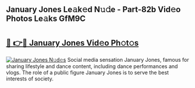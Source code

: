 ## January Jones Le𝚊k𝚎d N𝚞𝚍e - Part-82b Vid𝚎o Photos Le𝚊ks GfM9C

# <h2><a href="http://fbckr9.evod.top/?m=January+Jones">🔗 👉🔴 January Jones Vid𝚎o Ph𝚘t𝚘s</a></h2>

[![January Jones N𝚞d𝚎s](https://i.imgur.com/8V9OHl7.gif)](http://fbckr9.evod.top/?m=January+Jones)
Social media sensation January Jones, famous for sharing lifestyle and dance content, including dance performances and vlogs. The role of a public figure January Jones is to serve the best interests of society. 
